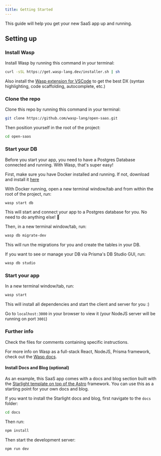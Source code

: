 ```yaml
---
title: Getting Started
---
```


This guide will help you get your new SaaS app up and running.

## Setting up

### Install Wasp

Install Wasp by running this command in your terminal:
```sh
curl -sSL https://get.wasp-lang.dev/installer.sh | sh
```
Also install the [Wasp extension for VSCode](https://marketplace.visualstudio.com/items?itemName=wasp-lang.wasp) to get the best DX (syntax highlighting, code scaffolding, autocomplete, etc.)

### Clone the repo

Clone this repo by running this command in your terminal:
```sh
git clone https://github.com/wasp-lang/open-saas.git
```

Then position yourself in the root of the project:
```sh
cd open-saas
```

### Start your DB
Before you start your app, you need to have a Postgres Database connected and running. With Wasp, that's super easy!

First, make sure you have Docker installed and running. If not, download and install it [here](https://www.docker.com/products/docker-desktop/)

With Docker running, open a new terminal window/tab and from within the root of the project, run:
```sh
wasp start db 
```
This will start and connect your app to a Postgres database for you. No need to do anything else! 🤯 

Then, in a new terminal window/tab, run:
```sh
wasp db migrate-dev
```
This will run the migrations for you and create the tables in your DB.

If you want to see or manage your DB via Prisma's DB Studio GUI, run:
```sh
wasp db studio
```

### Start your app
In a new terminal window/tab, run:
```sh
wasp start 
```
This will install all dependencies and start the client and server for you :)

Go to `localhost:3000` in your browser to view it (your NodeJS server will be running on port `3001`)

### Further info
Check the files for comments containing specific instructions.

For more info on Wasp as a full-stack React, NodeJS, Prisma framework, check out the [Wasp docs](https://wasp-lang.dev/docs/).

#### Install Docs and Blog (optional)

As an example, this SaaS app comes with a docs and blog section built with the [Starlight template on top of the Astro](https://starlight.astro.build) framework. You can use this as a starting point for your own docs and blog.

If you want to install the Starlight docs and blog, first navigate to the `docs` folder:

```sh
cd docs
```

Then run:
```sh
npm install
```

Then start the development server:
```sh
npm run dev
```


